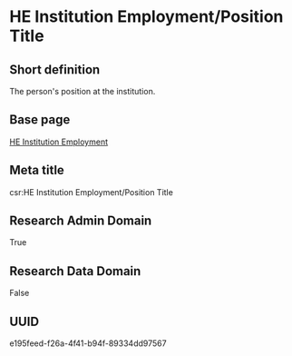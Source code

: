 # HE Institution Employment/Position Title
## Short definition
The person's position at the institution.
## Base page
[HE Institution Employment](../../Objects/HE%20Institution%20Employment.md)
## Meta title
csr:HE Institution Employment/Position Title
## Research Admin Domain
True
## Research Data Domain
False
## UUID
e195feed-f26a-4f41-b94f-89334dd97567
